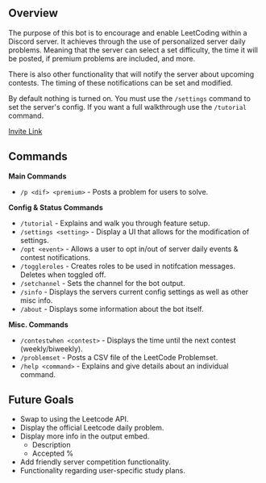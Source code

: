 ## Overview
The purpose of this bot is to encourage and enable LeetCoding within a Discord server. It achieves through the use of personalized server daily problems. Meaning that the server can select a set difficulty, the time it will be posted, if premium problems are included, and more. 

There is also other functionality that will notify the server about upcoming contests. The timing of these notifications can be set and modified. 

By default nothing is turned on. You must use the `/settings` command to set the server's config. If you want a full walkthrough use the `/tutorial` command. 

[Invite Link]()

## Commands
**Main Commands**
- `/p <dif> <premium>` - Posts a problem for users to solve.

**Config & Status Commands**
- `/tutorial` - Explains and walk you through feature setup.
- `/settings <setting>` - Display a UI that allows for the modification of settings.
- `/opt <event>` - Allows a user to opt in/out of server daily events & contest notifications.
- `/toggleroles` - Creates roles to be used in notifcation messages. Deletes when toggled off.
- `/setchannel` - Sets the channel for the bot output. 
- `/sinfo` - Displays the servers current config settings as well as other misc info.
- `/about` - Displays some information about the bot itself. 

**Misc. Commands**
- `/contestwhen <contest>` - Displays the time until the next contest (weekly/biweekly).
- `/problemset` - Posts a CSV file of the LeetCode Problemset.
- `/help <command>` - Explains and give details about an individual command.

## Future Goals
- Swap to using the Leetcode API.
- Display the official Leetcode daily problem.
- Display more info in the output embed.
    - Description
    - Accepted %
- Add friendly server competition functionality.
- Functionality regarding user-specific study plans. 
